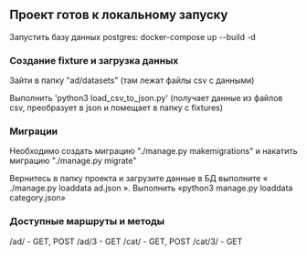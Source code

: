 ## Проект готов к локальному запуску
Запустить базу данных postgres:  docker-compose up --build -d


### Создание fixture и загрузка данных

Зайти в папку "ad/datasets" (там лежат файлы csv с данными)

Выполнить 'python3 load_csv_to_json.py' (получает данные из файлов csv, преобразует в json и помещает в папку с fixtures)

### Миграции
Необходимо создать миграцию "./manage.py makemigrations"  и накатить миграцию "./manage.py migrate"

Вернитесь в папку проекта и загрузите данные в БД выполните « ./manage.py loaddata ad.json ».
Выполнить «python3 manage.py loaddata category.json»

### Доступные маршруты и методы

/ad/ - GET, POST
/ad/3 - GET
/cat/ - GET, POST
/cat/3/ - GET